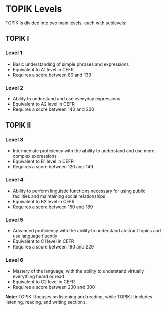 # TOPIK Levels

TOPIK is divided into two main levels, each with sublevels:

## TOPIK I

### Level 1
- Basic understanding of simple phrases and expressions
- Equivalent to A1 level in CEFR
- Requires a score between 80 and 139

### Level 2
- Ability to understand and use everyday expressions
- Equivalent to A2 level in CEFR
- Requires a score between 140 and 200

## TOPIK II

### Level 3
- Intermediate proficiency with the ability to understand and use more complex expressions
- Equivalent to B1 level in CEFR
- Requires a score between 120 and 149

### Level 4
- Ability to perform linguistic functions necessary for using public facilities and maintaining social relationships
- Equivalent to B2 level in CEFR
- Requires a score between 150 and 189

### Level 5
- Advanced proficiency with the ability to understand abstract topics and use language fluently
- Equivalent to C1 level in CEFR
- Requires a score between 190 and 229

### Level 6
- Mastery of the language, with the ability to understand virtually everything heard or read
- Equivalent to C2 level in CEFR
- Requires a score between 230 and 300

**Note:** TOPIK I focuses on listening and reading, while TOPIK II includes listening, reading, and writing sections.
